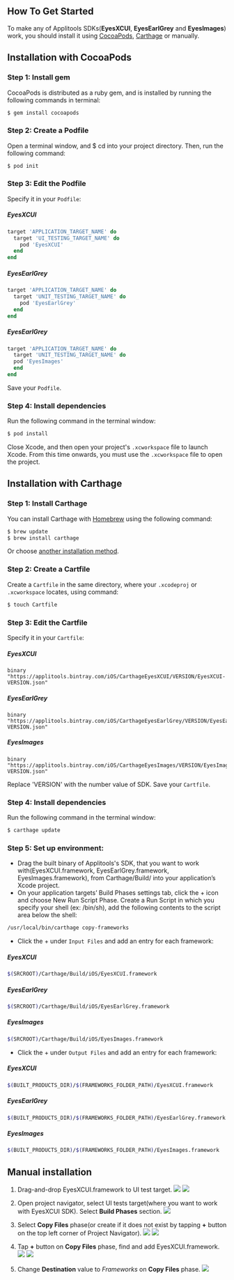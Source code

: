 ## How To Get Started
To make any of Applitools SDKs(**EyesXCUI**, **EyesEarlGrey** and **EyesImages**) work, you should install it using [CocoaPods](http://cocoapods.org), [Carthage](https://github.com/Carthage/Carthage) or manually.

## Installation with CocoaPods
### Step 1: Install gem
CocoaPods is distributed as a ruby gem, and is installed by running the following commands in terminal:
```bash
$ gem install cocoapods
```

### Step 2: Create a Podfile
Open a terminal window, and $ cd into your project directory. Then, run the following command:

```bash
$ pod init
```

### Step 3: Edit the Podfile
Specify it in your `Podfile`:
##### EyesXCUI
```ruby
target 'APPLICATION_TARGET_NAME' do
  target 'UI_TESTING_TARGET_NAME' do
    pod 'EyesXCUI'
  end
end
```
##### EyesEarlGrey
```ruby
target 'APPLICATION_TARGET_NAME' do
  target 'UNIT_TESTING_TARGET_NAME' do
    pod 'EyesEarlGrey'
  end
end
```
##### EyesEarlGrey
```ruby
target 'APPLICATION_TARGET_NAME' do
  target 'UNIT_TESTING_TARGET_NAME' do
  pod 'EyesImages'
  end
end
```

Save your `Podfile`.

### Step 4: Install dependencies
Run the following command in the terminal window:
```bash
$ pod install
```

Close Xcode, and then open your project's `.xcworkspace` file to launch Xcode.
From this time onwards, you must use the `.xcworkspace` file to open the project.

## Installation with Carthage
### Step 1: Install Carthage
You can install Carthage with [Homebrew](http://brew.sh/) using the following command:
```bash
$ brew update
$ brew install carthage
```

Or choose [another installation method](https://github.com/Carthage/Carthage#installing-carthage).

### Step 2: Create a Cartfile
Create a `Cartfile` in the same directory, where your `.xcodeproj` or `.xcworkspace` locates, using command:
```bash
$ touch Cartfile
```
### Step 3: Edit the Cartfile
Specify it in your `Cartfile`:

##### EyesXCUI
```ogdl
binary "https://applitools.bintray.com/iOS/CarthageEyesXCUI/VERSION/EyesXCUI-VERSION.json"
```

##### EyesEarlGrey
```ogdl
binary "https://applitools.bintray.com/iOS/CarthageEyesEarlGrey/VERSION/EyesEarlGrey-VERSION.json"
```

##### EyesImages
```ogdl
binary "https://applitools.bintray.com/iOS/CarthageEyesImages/VERSION/EyesImages-VERSION.json"
```

Replace 'VERSION' with the number value of SDK.
Save your `Cartfile`.

### Step 4: Install dependencies
Run the following command in the terminal window:
```bash
$ carthage update
```

### Step 5: Set up environment:
- Drag the built binary of Applitools's SDK, that you want to work with(EyesXCUI.framework, EyesEarlGrey.framework, EyesImages.framework), from Carthage/Build/<platform> into your application’s Xcode project.
- On your application targets’ Build Phases settings tab, click the + icon and choose New Run Script Phase. Create a Run Script in which you specify your shell (ex: /bin/sh), add the following contents to the script area below the shell:
```bash
/usr/local/bin/carthage copy-frameworks
```
- Click the + under `Input Files` and add an entry for each framework:
##### EyesXCUI
```bash
$(SRCROOT)/Carthage/Build/iOS/EyesXCUI.framework
```
##### EyesEarlGrey
```bash
$(SRCROOT)/Carthage/Build/iOS/EyesEarlGrey.framework
```
##### EyesImages
```bash
$(SRCROOT)/Carthage/Build/iOS/EyesImages.framework
```
- Click the + under `Output Files` and add an entry for each framework:
##### EyesXCUI
```bash
$(BUILT_PRODUCTS_DIR)/$(FRAMEWORKS_FOLDER_PATH)/EyesXCUI.framework
```
##### EyesEarlGrey
```bash
$(BUILT_PRODUCTS_DIR)/$(FRAMEWORKS_FOLDER_PATH)/EyesEarlGrey.framework
```
##### EyesImages
```bash
$(BUILT_PRODUCTS_DIR)/$(FRAMEWORKS_FOLDER_PATH)/EyesImages.framework
```

## Manual installation
1. Drag-and-drop EyesXCUI.framework to UI test target.
![](https://applitools.bintray.com/Examples/Manual%20Installation%20Guide%20Images/Step1-1.png)
![](https://applitools.bintray.com/Examples/Manual%20Installation%20Guide%20Images/Step1-2.png)

2. Open project navigator, select UI tests target(where you want to work with EyesXCUI SDK). Select **Build Phases** section.
![](https://applitools.bintray.com/Examples/Manual%20Installation%20Guide%20Images/Step2.png)

3. Select **Copy Files** phase(or create if it does not exist by tapping **+** button on the top left corner of Project Navigator).
![](https://applitools.bintray.com/Examples/Manual%20Installation%20Guide%20Images/Step3-1.png)
![](https://applitools.bintray.com/Examples/Manual%20Installation%20Guide%20Images/Step3-2.png)

4. Tap **+** button on **Copy Files** phase, find and add EyesXCUI.framework.
![](https://applitools.bintray.com/Examples/Manual%20Installation%20Guide%20Images/Step4-1.png)
![](https://applitools.bintray.com/Examples/Manual%20Installation%20Guide%20Images/Step4-2.png)

5. Change **Destination** value to *Frameworks* on **Copy Files** phase.
![](https://applitools.bintray.com/Examples/Manual%20Installation%20Guide%20Images/Step5.png)
